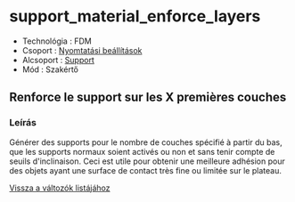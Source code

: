 # support\_material\_enforce\_layers

* Technológia : FDM
* Csoport : [Nyomtatási beállítások](../../konfig/print_settings.md)
* Alcsoport : [Support](../../beallitasok/print_settings.md#support) 
* Mód : Szakértő

## Renforce le support sur les X premières couches

### Leírás

Générer des supports pour le nombre de couches spécifié à partir du bas, que les supports normaux soient activés ou non et sans tenir compte de seuils d'inclinaison. Ceci est utile pour obtenir une meilleure adhésion pour des objets ayant une surface de contact très fine ou limitée sur le plateau.

[Vissza a változók listájához](/)

